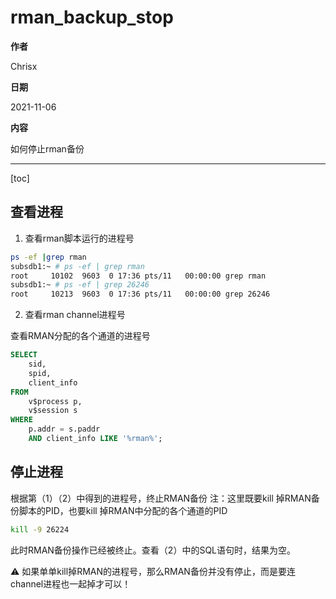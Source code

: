 # rman_backup_stop

**作者**

Chrisx

**日期**

2021-11-06

**内容**

如何停止rman备份

----

[toc]

## 查看进程

1. 查看rman脚本运行的进程号

```sh
ps -ef |grep rman
subsdb1:~ # ps -ef | grep rman
root     10102  9603  0 17:36 pts/11   00:00:00 grep rman
subsdb1:~ # ps -ef | grep 26246
root     10213  9603  0 17:36 pts/11   00:00:00 grep 26246

```

2. 查看rman channel进程号

查看RMAN分配的各个通道的进程号

```sql
SELECT
    sid,
    spid,
    client_info
FROM
    v$process p,
    v$session s
WHERE
    p.addr = s.paddr
    AND client_info LIKE '%rman%';

```

## 停止进程

根据第（1）（2）中得到的进程号，终止RMAN备份
注：这里既要kill 掉RMAN备份脚本的PID，也要kill 掉RMAN中分配的各个通道的PID

```sh
kill -9 26224

```

此时RMAN备份操作已经被终止。查看（2）中的SQL语句时，结果为空。

:warning: 如果单单kill掉RMAN的进程号，那么RMAN备份并没有停止，而是要连channel进程也一起掉才可以！
